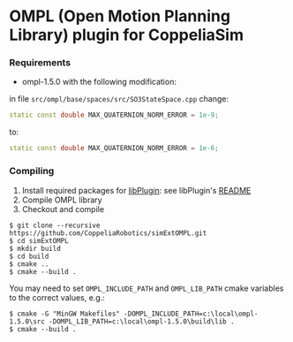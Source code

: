 # OMPL (Open Motion Planning Library) plugin for CoppeliaSim

### Requirements

- ompl-1.5.0 with the following modification:

in file `src/ompl/base/spaces/src/SO3StateSpace.cpp` change:

```cpp
static const double MAX_QUATERNION_NORM_ERROR = 1e-9;
```

to:

```cpp
static const double MAX_QUATERNION_NORM_ERROR = 1e-6;
```

### Compiling

1. Install required packages for [libPlugin](https://github.com/CoppeliaRobotics/libPlugin): see libPlugin's [README](external/libPlugin/README.md)
2. Compile OMPL library
2. Checkout and compile
```text
$ git clone --recursive https://github.com/CoppeliaRobotics/simExtOMPL.git
$ cd simExtOMPL
$ mkdir build
$ cd build
$ cmake ..
$ cmake --build .
```
You may need to set `OMPL_INCLUDE_PATH` and `OMPL_LIB_PATH` cmake variables to the correct values, e.g.:
```text
$ cmake -G "MinGW Makefiles" -DOMPL_INCLUDE_PATH=c:\local\ompl-1.5.0\src -DOMPL_LIB_PATH=c:\local\ompl-1.5.0\build\lib .
$ cmake --build .
```
